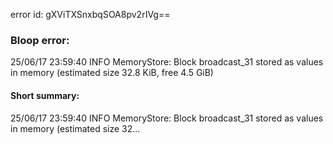 error id: gXViTXSnxbqSOA8pv2rIVg==
### Bloop error:

25/06/17 23:59:40 INFO MemoryStore: Block broadcast_31 stored as values in memory (estimated size 32.8 KiB, free 4.5 GiB)
#### Short summary: 

25/06/17 23:59:40 INFO MemoryStore: Block broadcast_31 stored as values in memory (estimated size 32...
